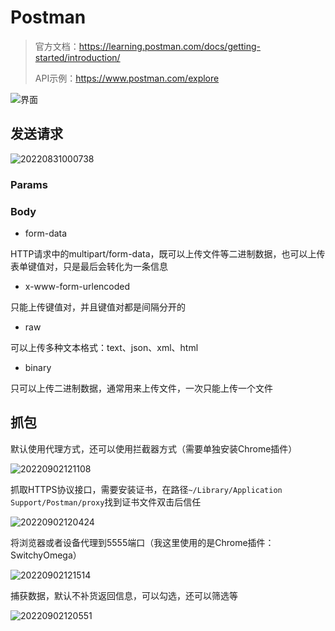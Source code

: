 # Postman

> 官方文档：<https://learning.postman.com/docs/getting-started/introduction/>
>
> API示例：<https://www.postman.com/explore>

![界面](https://assets.postman.com/postman-docs/navigating-postman-app-overview-v9.24.jpg)

## 发送请求

![20220831000738](http://image.zuoright.com/20220831000738.png)

### Params

### Body

- form-data

HTTP请求中的multipart/form-data，既可以上传文件等二进制数据，也可以上传表单键值对，只是最后会转化为一条信息

- x-www-form-urlencoded

只能上传键值对，并且键值对都是间隔分开的

- raw

可以上传多种文本格式：text、json、xml、html

- binary

只可以上传二进制数据，通常用来上传文件，一次只能上传一个文件

## 抓包

默认使用代理方式，还可以使用拦截器方式（需要单独安装Chrome插件）

![20220902121108](http://image.zuoright.com/20220902121108.png)

抓取HTTPS协议接口，需要安装证书，在路径`~/Library/Application Support/Postman/proxy`找到证书文件双击后信任

![20220902120424](http://image.zuoright.com/20220902120424.png)

将浏览器或者设备代理到5555端口（我这里使用的是Chrome插件：SwitchyOmega）

![20220902121514](http://image.zuoright.com/20220902121514.png)

捕获数据，默认不补货返回信息，可以勾选，还可以筛选等

![20220902120551](http://image.zuoright.com/20220902120551.png)
